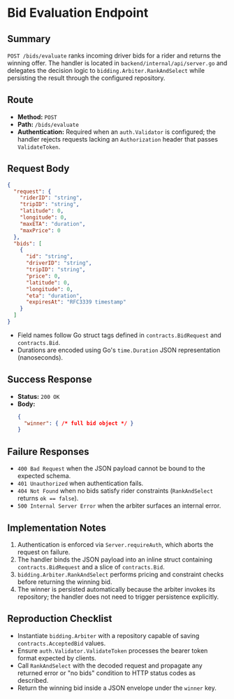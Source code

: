 # Bid Evaluation Endpoint

## Summary
`POST /bids/evaluate` ranks incoming driver bids for a rider and returns the winning offer. The handler is located in `backend/internal/api/server.go` and delegates the decision logic to `bidding.Arbiter.RankAndSelect` while persisting the result through the configured repository.

## Route
- **Method:** `POST`
- **Path:** `/bids/evaluate`
- **Authentication:** Required when an `auth.Validator` is configured; the handler rejects requests lacking an `Authorization` header that passes `ValidateToken`.

## Request Body
```json
{
  "request": {
    "riderID": "string",
    "tripID": "string",
    "latitude": 0,
    "longitude": 0,
    "maxETA": "duration",
    "maxPrice": 0
  },
  "bids": [
    {
      "id": "string",
      "driverID": "string",
      "tripID": "string",
      "price": 0,
      "latitude": 0,
      "longitude": 0,
      "eta": "duration",
      "expiresAt": "RFC3339 timestamp"
    }
  ]
}
```
- Field names follow Go struct tags defined in `contracts.BidRequest` and `contracts.Bid`.
- Durations are encoded using Go's `time.Duration` JSON representation (nanoseconds).

## Success Response
- **Status:** `200 OK`
- **Body:**
  ```json
  {
    "winner": { /* full bid object */ }
  }
  ```

## Failure Responses
- `400 Bad Request` when the JSON payload cannot be bound to the expected schema.
- `401 Unauthorized` when authentication fails.
- `404 Not Found` when no bids satisfy rider constraints (`RankAndSelect` returns `ok == false`).
- `500 Internal Server Error` when the arbiter surfaces an internal error.

## Implementation Notes
1. Authentication is enforced via `Server.requireAuth`, which aborts the request on failure.
2. The handler binds the JSON payload into an inline struct containing `contracts.BidRequest` and a slice of `contracts.Bid`.
3. `bidding.Arbiter.RankAndSelect` performs pricing and constraint checks before returning the winning bid.
4. The winner is persisted automatically because the arbiter invokes its repository; the handler does not need to trigger persistence explicitly.

## Reproduction Checklist
- Instantiate `bidding.Arbiter` with a repository capable of saving `contracts.AcceptedBid` values.
- Ensure `auth.Validator.ValidateToken` processes the bearer token format expected by clients.
- Call `RankAndSelect` with the decoded request and propagate any returned error or "no bids" condition to HTTP status codes as described.
- Return the winning bid inside a JSON envelope under the `winner` key.
